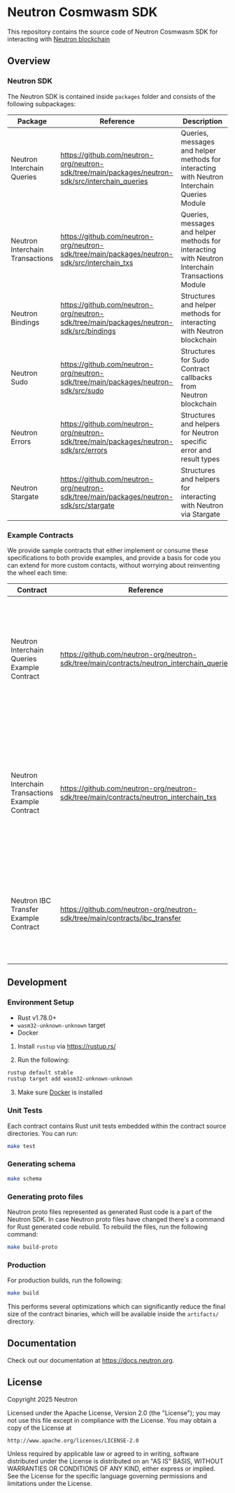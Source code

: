 # Neutron Cosmwasm SDK

This repository contains the source code of Neutron Cosmwasm SDK for interacting with [Neutron blockchain](https://github.com/neutron-org/neutron)

## Overview

### Neutron SDK

The Neutron SDK is contained inside `packages` folder and consists of the following subpackages:

| Package                         | Reference                                                                                        | Description                                                                                      |
|---------------------------------|--------------------------------------------------------------------------------------------------|--------------------------------------------------------------------------------------------------|
| Neutron Interchain Queries      | <https://github.com/neutron-org/neutron-sdk/tree/main/packages/neutron-sdk/src/interchain_queries> | Queries, messages and helper methods for interacting with Neutron Interchain Queries Module      |
| Neutron Interchain Transactions | <https://github.com/neutron-org/neutron-sdk/tree/main/packages/neutron-sdk/src/interchain_txs>     | Queries, messages and helper methods for interacting with Neutron Interchain Transactions Module |
| Neutron Bindings                | <https://github.com/neutron-org/neutron-sdk/tree/main/packages/neutron-sdk/src/bindings>           | Structures and helper methods for interacting with Neutron blockchain                            |
| Neutron Sudo                    | <https://github.com/neutron-org/neutron-sdk/tree/main/packages/neutron-sdk/src/sudo>               | Structures for Sudo Contract callbacks from Neutron blockchain                                   |
| Neutron Errors                  | <https://github.com/neutron-org/neutron-sdk/tree/main/packages/neutron-sdk/src/errors>             | Structures and helpers for Neutron specific error and result types                               |
| Neutron Stargate                | <https://github.com/neutron-org/neutron-sdk/tree/main/packages/neutron-sdk/src/stargate>           | Structures and helpers for interacting with Neutron via Stargate                                 |

### Example Contracts

We provide sample contracts that either implement or consume these specifications to both provide examples, and provide a basis for code you can extend for more custom contacts, without worrying about reinventing the wheel each time:

| Contract                                         | Reference                                                                                 | Description                                                                                                                                                                                                                                                                                                                            |
|--------------------------------------------------|-------------------------------------------------------------------------------------------|----------------------------------------------------------------------------------------------------------------------------------------------------------------------------------------------------------------------------------------------------------------------------------------------------------------------------------------|
| Neutron Interchain Queries Example Contract      | <https://github.com/neutron-org/neutron-sdk/tree/main/contracts/neutron_interchain_queries> | The contract shows how to properly work with [Interchain Queries Module](https://github.com/neutron-org/neutron/tree/master/x/interchainqueries) using [Interchain Queries SDK package](https://github.com/neutron-org/neutron-contracts/tree/main/packages/neutron-sdk/src/interchain_queries) via CosmWasm smart-contract.           |
| Neutron Interchain Transactions Example Contract | <https://github.com/neutron-org/neutron-sdk/tree/main/contracts/neutron_interchain_txs>     | The contract shows how to properly work with [Neutron Interchain Transactions Module](https://github.com/neutron-org/neutron/tree/master/x/interchaintxs) using [Interchain Transactions SDK package](https://github.com/neutron-org/neutron-contracts/tree/main/packages/neutron-sdk/src/interchain_txs) via CosmWasm smart-contract. |
| Neutron IBC Transfer Example Contract            | <https://github.com/neutron-org/neutron-sdk/tree/main/contracts/ibc_transfer>               | The contract shows how to properly work with [Neutron Sudo Package](https://github.com/neutron-org/neutron-contracts/tree/main/packages/neutron_sudo) to handle a callback from IBC transfer.                                                                                                                                          |

## Development

### Environment Setup

- Rust v1.78.0+
- `wasm32-unknown-unknown` target
- Docker

1. Install `rustup` via <https://rustup.rs/>

2. Run the following:

```sh
rustup default stable
rustup target add wasm32-unknown-unknown
```

3. Make sure [Docker](https://www.docker.com/) is installed

### Unit Tests

Each contract contains Rust unit tests embedded within the contract source directories. You can run:

```sh
make test
```

### Generating schema

```sh
make schema
```

### Generating proto files

Neutron proto files represented as generated Rust code is a part of the Neutron SDK. In case Neutron
proto files have changed there's a command for Rust generated code rebuild. To rebuild the files,
run the following command:

```sh
make build-proto
```

### Production

For production builds, run the following:

```sh
make build
```

This performs several optimizations which can significantly reduce the final size of the contract binaries, which will be available inside the `artifacts/` directory.

## Documentation

Check out our documentation at <https://docs.neutron.org>.

## License

Copyright 2025 Neutron

Licensed under the Apache License, Version 2.0 (the "License");
you may not use this file except in compliance with the License.
You may obtain a copy of the License at

    http://www.apache.org/licenses/LICENSE-2.0

Unless required by applicable law or agreed to in writing, software
distributed under the License is distributed on an "AS IS" BASIS,
WITHOUT WARRANTIES OR CONDITIONS OF ANY KIND, either express or implied.
See the License for the specific language governing permissions and
limitations under the License.
